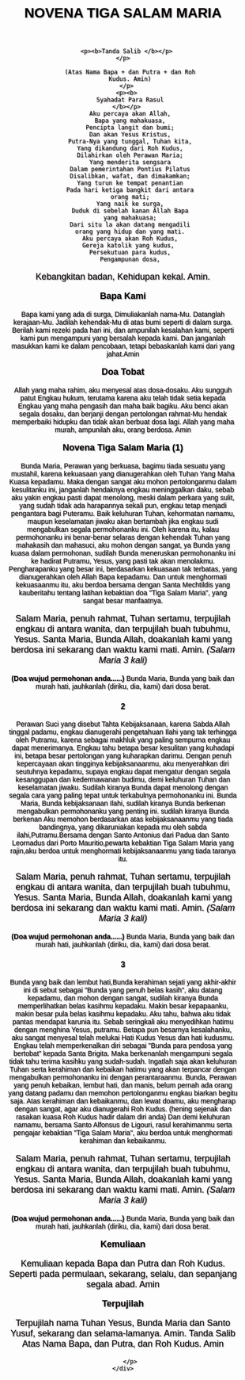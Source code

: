 <!DOCTYPE html>
<html>
<head>
  <title>DOA NOVENA 9 HARI</title>
  <meta name="viewport" content="width=device-width, initial-scale=1.0">
  <h1>NOVENA TIGA SALAM MARIA</h1>
  <style>
     h1 {
      text-align: center;
      color: #070101;
      text-shadow: 1px 1px 2px rgba(0, 0, 0, 0.5);
      margin-top: 20px;
      margin-bottom: 20px;
    }
    body {
      margin: 0;
      padding: 0;
      font-family: Arial, sans-serif;
    }
    
    .container {
      position: relative;
      width: 100%;
      height: 240vh;
      display: flex;
      flex-direction: column;
      justify-content: center;
      align-items: center;
    }
    
    .background {
      position: absolute;
      top: 0;
      left: 0;
      width: 100%;
      height: 105%;
      background-image: url('https://www.parokiparung.org/wp-content/uploads/2016/08/Bunda-Maria.png'); /* Ganti dengan URL gambar latar belakang */
      background-size: cover;
      background-position: center;
      opacity: 0.5; /* Nilai opacity dapat diatur sesuai kebutuhan */
      z-index: -1;
    }
    
    .content {
      text-align: center;
      color: #0a0101;
      text-shadow: 1px 1px 2px rgba(0, 0, 0, 0.5);
      padding: 20px;
      margin-top: 20px;
    }
    
    .content h1 {
      font-size: 36px;
    }
    
    .content p {
      font-size: 18px;
    }
  </style>
</head>
<body>
  <div class="container">
    <div class="background"></div>
    <div class="content">
     
      <p><b>Tanda Salib </b></p>
    </p>
    
        (Atas Nama Bapa + dan Putra + dan Roh
        Kudus. Amin)
      </p>
      <p><b>
        Syahadat Para Rasul
      </b></p>
        Aku percaya akan Allah,
        Bapa yang mahakuasa,
        Pencipta langit dan bumi;
        Dan akan Yesus Kristus,
        Putra-Nya yang tunggal, Tuhan kita,
        Yang dikandung dari Roh Kudus,
        Dilahirkan oleh Perawan Maria;
        Yang menderita sengsara
        Dalam pemerintahan Pontius Pilatus
        Disalibkan, wafat, dan dimakamkan;
        Yang turun ke tempat penantian
        Pada hari ketiga bangkit dari antara
        orang mati;
        Yang naik ke surga,
        Duduk di sebelah kanan Allah Bapa
        yang mahakuasa;
        Dari situ la akan datang mengadili
        orang yang hidup dan yang mati.
        Aku percaya akan Roh Kudus,
        Gereja katolik yang kudus, 
        Persekutuan para kudus,
        Pengampunan dosa,
Kebangkitan badan,
Kehidupan kekal.
Amin.
<P><b>
Bapa Kami</b>
</P>
Bapa kami yang ada di surga,
Dimuliakanlah nama-Mu.
Datanglah kerajaan-Mu.
Jadilah kehendak-Mu
di atas bumi seperti di dalam surga.
Berilah kami rezeki pada hari ini,
dan ampunilah kesalahan kami,
seperti kami pun mengampuni yang
bersalah kepada kami.
Dan janganlah masukkan kami
ke dalam pencobaan,
tetapi bebaskanlah kami dari yang
jahat.Amin
<p><b>
Doa Tobat</b>
</p>
Allah yang maha rahim, aku menyesal
atas dosa-dosaku.
Aku sungguh patut Engkau hukum,
terutama karena aku telah tidak setia
kepada Engkau yang maha pengasih
dan maha baik bagiku. Aku benci akan
segala dosaku, dan berjanji dengan
pertolongan rahmat-Mu hendak
memperbaiki hidupku dan tidak akan
berbuat dosa lagi. Allah yang maha
murah, ampunilah aku, orang berdosa.
Amin
<p><b>
Novena Tiga Salam Maria (1)</b>
</p>
Bunda Maria, Perawan yang berkuasa,
bagimu tiada sesuatu yang mustahil,
karena kekuasaan yang dianugerahkan
oleh Tuhan Yang Maha Kuasa
kepadamu. Maka dengan sangat
aku mohon pertolonganmu dalam
kesulitanku ini, janganlah hendaknya
engkau meninggalkan daku, sebab aku
yakin engkau pasti dapat menolong,
meski dalam perkara yang sulit, yang 
sudah tidak ada harapannya sekali
pun, engkau tetap menjadi pengantara
bagi Puteramu. Baik keluhuran
Tuhan, kehormatan namamu, maupun
keselamatan jiwaku akan bertambah
jika engkau sudi mengabulkan segala
permohonanku ini. Oleh karena itu,
kalau permohonanku ini benar-benar
selaras dengan kehendak Tuhan yang
mahakasih dan mahasuci, aku mohon
dengan sangat, ya Bunda yang kuasa
dalam permohonan, sudilah Bunda
meneruskan permohonanku ini ke
hadirat Putramu, Yesus, yang pasti 
tak akan menolakmu. Pengharapanku yang besar ini, berdasarkan kekuasaan tak terbatas, 
yang dianugerahkan oleh Allah Bapa kepadamu. Dan untuk menghormati kekuasaanmu itu, aku berdoa 
bersama dengan Santa Mechtildis yang kauberitahu tentang latihan kebaktian doa "Tiga Salam Maria", yang 
sangat besar manfaatnya. 
<p>Salam Maria, penuh rahmat, Tuhan sertamu, terpujilah engkau di antara wanita, dan 
terpujilah buah tubuhmu, Yesus. Santa Maria, Bunda Allah, doakanlah kami yang berdosa ini sekarang dan waktu kami mati. 
Amin. <i>(Salam Maria 3 kali)</i></p>
<b>(Doa wujud permohonan anda......)</b>
Bunda Maria, Bunda yang baik dan murah hati, jauhkanlah (diriku, dia, kami) dari dosa berat.
<p><h3><b><center>2</center></h3></b></p>
Perawan Suci yang disebut Tahta 
Kebijaksanaan, karena Sabda Allah tinggal padamu, engkau dianugerahi pengetahuan Ilahi yang tak terhingga oleh Putramu,
karena sebagai makhluk yang paling sempurna engkau dapat menerimanya. Engkau tahu betapa besar kesulitan yang kuhadapi 
ini, betapa besar pertolongan yang kuharapkan darimu. Dengan penuh kepercayaan akan tingginya kebijaksanaanmu, 
aku menyerahkan diri seutuhnya kepadamu, supaya engkau dapat mengatur dengan segala kesanggupan dan kedermawanan
budimu, demi keluhuran Tuhan dan keselamatan jiwaku. Sudilah kiranya Bunda dapat menolong dengan segala cara yang 
paling tepat untuk terkabulnya permohonanku ini. Bunda Maria, Bunda kebijaksanaan Ilahi, sudilah kiranya Bunda
berkenan mengabulkan permohonanku yang penting ini.  
sudilah kiranya Bunda berkenan
 Aku memohon berdasarkan
atas kebijaksanaanmu yang tiada
bandingnya, yang dikaruniakan kepada mu oleh sabda ilahi,Putramu.Bersama dengan Santo Antonius dari Padua dan Santo
Leornadus dari Porto Mauritio,pewarta kebaktian Tiga Salam Maria yang rajin,aku berdoa untuk menghormati kebijaksanaanmu
yang tiada taranya itu.
<p>Salam Maria, penuh rahmat, Tuhan sertamu, terpujilah engkau di antara wanita, dan 
  terpujilah buah tubuhmu, Yesus. Santa Maria, Bunda Allah, doakanlah kami yang berdosa ini sekarang dan waktu kami mati. 
  Amin. <i>(Salam Maria 3 kali)</i></p>
  <b>(Doa wujud permohonan anda......)</b>
  Bunda Maria, Bunda yang baik dan murah hati, jauhkanlah (diriku, dia, kami) dari dosa berat.

  <p><h3><b><center>3</center></h3></b></p>
  Bunda yang baik dan lembut hati,Bunda kerahiman sejati yang akhir-akhir ini di sebut sebagai "Bunda
  yang penuh belas kasih", aku datang
kepadamu, dan mohon dengan sangat,
sudilah kiranya Bunda memperlihatkan
belas kasihmu kepadaku. Makin
besar kepapaanku, makin besar pula
belas kasihmu kepadaku. Aku tahu,
bahwa aku tidak pantas mendapat
karunia itu. Sebab seringkali aku
menyedihkan hatimu dengan menghina
Yesus, putramu. Betapa pun besarnya
kesalahanku, aku sangat menyesal
telah melukai Hati Kudus Yesus
dan hati kudusmu. Engkau telah
memperkenalkan diri sebagai "Bunda
para pendosa yang bertobat” kepada
Santa Brigita. Maka berkenanlah
mengampuni segala tidak tahu terima
kasihku yang sudah-sudah. Ingatlah
saja akan keluhuran Tuhan serta
kerahiman dan kebaikan hatimu yang
akan terpancar dengan mengabulkan
permohonanku ini dengan
perantaraanmu. Bunda, Perawan
yang penuh kebaikan, lembut hati,
dan manis, belum pernah ada orang 
yang datang padamu dan memohon
pertolonganmu engkau biarkan begitu
saja. Atas kerahiman dan kebaikanmu,
dan lewat doamu, aku mengharap
dengan sangat, agar aku dianugerahi
Roh Kudus. (hening sejenak dan
rasakan kuasa Roh Kudus hadir dalam
diri anda) Dan demi keluhuran namamu,
bersama Santo Alfonsus de Ligouri,
rasul kerahimanmu serta pengajar
kebaktian "Tiga Salam Maria", aku
berdoa untuk menghormati kerahiman
dan kebaikanmu.
<p>Salam Maria, penuh rahmat, Tuhan sertamu, terpujilah engkau di antara wanita, dan 
  terpujilah buah tubuhmu, Yesus. Santa Maria, Bunda Allah, doakanlah kami yang berdosa ini sekarang dan waktu kami mati. 
  Amin. <i>(Salam Maria 3 kali)</i></p>
  <b>(Doa wujud permohonan anda......)</b>
  Bunda Maria, Bunda yang baik dan murah hati, jauhkanlah (diriku, dia, kami) dari dosa berat.
  <p><b>
    Kemuliaan</b>
    </p>
  
Kemuliaan kepada Bapa dan Putra dan
Roh Kudus.
Seperti pada permulaan, sekarang,
selalu, dan sepanjang segala abad.
Amin
<p><b>
  Terpujilah</b>
  </p>

Terpujilah nama Tuhan Yesus, Bunda
Maria dan Santo Yusuf, sekarang dan
selama-lamanya.
Amin.
Tanda Salib
Atas Nama Bapa, dan Putra, dan Roh
Kudus. Amin

        </p>
    </div>
  </div>
</body>
</html>
